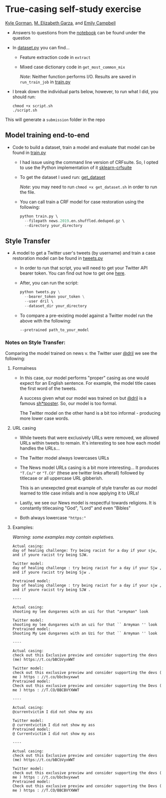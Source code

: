 True-casing self-study exercise
===============================

[Kyle Gorman](mailto:kgorman@gc.cuny.edu), [M. Elizabeth
Garza](mailto:garza.elizabeth9@gmail.com), and [Emily
Campbell](mailto:ecampbell4@gradcenter.cuny.edu)

- Answers to questions from the [notebook](README.ipynb) can be found under the question

- In [dataset.py](caseify/dataset.py) you can find...
    - Feature extraction code in `extract`
    - Mixed case dictionary code in `get_most_common_mix` 
    
        _Note_: Neither function performs I/O. 
        Results are saved in `run_train_job` in [train.py](caseify/train.py) 

- I break down the individual parts below, however, to run what 
I did, you should run:
    ```
    chmod +x script.sh
    ./script.sh
    ```
 This will generate a `submission` folder in the repo

## Model training end-to-end
- Code to build a dataset, train a model and evaluate that model
 can be found in [train.py](caseify/train.py)
    - I had issue using the command line version of CRFsuite.
    So, I opted to use the Python implementation of it 
    [sklearn-crfsuite](https://sklearn-crfsuite.readthedocs.io/en/latest/)
    
    - To get the dataset I used run: [get_dataset](get_dataset.sh)
        
        _Note_: you may need to run `chmod +x get_dataset.sh` in order to run the file.
        
    - You can call train a CRF model for case restoration using the following:
        ```python
        python train.py \ 
          --filepath news.2019.en.shuffled.deduped.gz \ 
          --directory your_directory
        ```
      
## Style Transfer
- A model to get a Twitter user's tweets (by username) and train a case restoration model can be
found in [tweets.py](caseify/tweets.py)
    - In order to run that script, you will need to get your Twitter API bearer token.
    You can find out how to get one [here](https://developer.twitter.com/en/docs/authentication/oauth-2-0/bearer-tokens).
    - After, you can run the script:
        ```python
        python tweets.py \
          --bearer_token your_token \
          --user dril \ 
          --dataset_dir your_directory
        ```
  - To compare a pre-existing model against a Twitter model
  run the above with the following:
  
     `--pretrained path_to_your_model`
 
 ### Notes on Style Transfer:
 Comparing the model trained on news v. the Twitter user [@dril](https://twitter.com/dril) we see the following:
 1. Formalness
    - In this case, our model performs "proper" casing as one would expect for an English sentence. 
    For example, the model title cases the first word of the tweets.
 
        A success given what our model was trained on but [@dril](https://twitter.com/dril) 
        is a famous [sh*tposter](https://www.urbandictionary.com/define.php?term=shitposter). 
        So, our model is too formal.
        
        The Twitter model on the other hand is a bit too informal - producing more lower case words.
    
2. URL casing

    - While tweets that were exclusively URLs were removed, we allowed URLs within tweets to remain.
    It's interesting to see how each model handles the URLs...
    
    - The Twitter model always lowercases URLs
    
    - The News model URLs casing is a bit more interesting...
        It produces `"T.Co/"` or `"T.CO"` (these are twitter links afterall) followed by titlecase 
        or all uppercase URL gibberish.
        
        This is an unexepcted great example of style transfer as our model learned to title case initials and is
        now applying it to URLs!
    
    - Lastly, we see our News model is respectful towards religions. 
    It is constantly titlecasing "God", "Lord" and even "Bibles" 
    
    - Both always lowercase `"https:"`  
    
3. Examples:

    _Warning: some examples may contain expletives._

    ```
    Actual casing:
    day of healing challenge: Try being racist for a day if your sjw, and if youre racist try being SJW.
    
    Twitter model: 
    day of healing challenge : try being racist for a day if your Sjw , and if youre racist try being Sjw .
   
    Pretrained model:
    Day of healing challenge : try being racist for a day if your sjw , and if youre racist try being SJW .
    
   ----
   
   Actual casing:
    shooting my lee dungarees with an uzi for that "armyman" look
    
    Twitter model: 
    shooting my lee dungarees with an uzi for that `` Armyman '' look
    Pretrained model:
    Shooting My Lee dungarees with an Uzi for that `` Armyman '' look
   
   ----
   
   Actual casing:
    check out this Exclusive preview and consider supporting the devs (me) https://t.co/bBCbVyxWWT
    
    Twitter model: 
    check out this exclusive preview and consider supporting the devs ( me ) https : //t.co/bbcbvyxwwt
    Pretrained model:
    Check out this exclusive preview and consider supporting the Devs ( me ) https : //T.CO/BBCBVYXWWT
   
   ----
   
   Actual casing:
    @currentvictim I did not show my ass
    
    Twitter model: 
    @ currentvictim I did not show my ass
    Pretrained model:
    @ Currentvictim I did not show my ass
   
   ----
   
   Actual casing:
    check out this Exclusive preview and consider supporting the devs (me) https://t.co/bBCbVyxWWT
    
    Twitter model: 
    check out this exclusive preview and consider supporting the devs ( me ) https : //t.co/bbcbvyxwwt
    Pretrained model:
    Check out this exclusive preview and consider supporting the Devs ( me ) https : //T.CO/BBCBVYXWWT

   ```